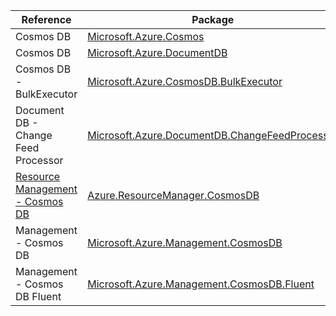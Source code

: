 | Reference | Package | Source |
|---|---|---|
|Cosmos DB|[Microsoft.Azure.Cosmos](https://www.nuget.org/packages/Microsoft.Azure.Cosmos)|[GitHub](https://github.com/Azure/azure-sdk-for-net)|
|Cosmos DB|[Microsoft.Azure.DocumentDB](https://www.nuget.org/packages/Microsoft.Azure.DocumentDB)|[GitHub](https://github.com/Azure/azure-sdk-for-net)|
|Cosmos DB - BulkExecutor|[Microsoft.Azure.CosmosDB.BulkExecutor](https://www.nuget.org/packages/Microsoft.Azure.CosmosDB.BulkExecutor)|[GitHub](https://github.com/Azure/azure-sdk-for-net)|
|Document DB - Change Feed Processor|[Microsoft.Azure.DocumentDB.ChangeFeedProcessor](https://www.nuget.org/packages/Microsoft.Azure.DocumentDB.ChangeFeedProcessor)|[GitHub](https://github.com/Azure/azure-sdk-for-net)|
|[Resource Management - Cosmos DB](resourcemanager.cosmosdb-readme.md)|[Azure.ResourceManager.CosmosDB](https://www.nuget.org/packages/Azure.ResourceManager.CosmosDB)|[GitHub](https://github.com/Azure/azure-sdk-for-net/blob/main/sdk/cosmosdb/Azure.ResourceManager.CosmosDB)|
|Management - Cosmos DB|[Microsoft.Azure.Management.CosmosDB](https://www.nuget.org/packages/Microsoft.Azure.Management.CosmosDB)|[GitHub](https://github.com/Azure/azure-sdk-for-net)|
|Management - Cosmos DB Fluent|[Microsoft.Azure.Management.CosmosDB.Fluent](https://www.nuget.org/packages/Microsoft.Azure.Management.CosmosDB.Fluent)|[GitHub](https://github.com/Azure/azure-sdk-for-net)|
